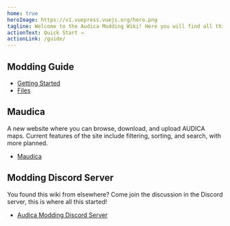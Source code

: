 ```yaml
---
home: true
heroImage: https://v1.vuepress.vuejs.org/hero.png
tagline: Welcome to the Audica Modding Wiki! Here you will find all things Audica.
actionText: Quick Start →
actionLink: /guide/
---
```


## Modding Guide

* [Getting Started](/guide)
* [Files](/files)


## Maudica

A new website where you can browse, download, and upload AUDICA maps. Current features of the site include filtering, sorting, and search, with more planned.

* [Maudica](https://maudica.com/)

## Modding Discord Server

You found this wiki from elsewhere? Come join the discussion in the Discord server, this is where all this started!

* [Audica Modding Discord Server](https://discord.gg/cakQUt5)
